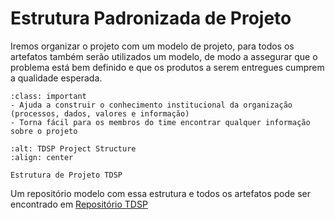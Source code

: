 # Estrutura Padronizada de Projeto

Iremos organizar o projeto com um modelo de projeto, para todos os artefatos também serão utilizados um 
modelo, de modo a assegurar que o problema está bem definido e que os produtos a serem entregues cumprem a 
qualidade esperada. 

```{admonition} Por que é importante?
:class: important
- Ajuda a construir o conhecimento institucional da organização (processos, dados, valores e informação)
- Torna fácil para os membros do time encontrar qualquer informação sobre o projeto 
```

```{figure} ../images/ProjectStructure.drawio.svg
:alt: TDSP Project Structure
:align: center

Estrutura de Projeto TDSP
```

Um repositório modelo com essa estrutura e todos os artefatos pode ser encontrado em [Repositório TDSP](https://github.com/maetthil/TDSPTemplatePtBr)